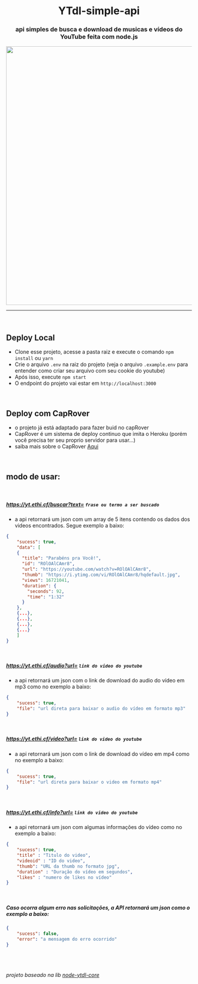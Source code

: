 <h1 align="center">YTdl-simple-api</h1>
<h3 align="center">api simples de busca e download de musicas e vídeos do YouTube feita com node.js</h3>

<p align="center">
<img src="https://github.com/erickythierry/ytdl-simple-api/raw/95c5bf07b6ad6d0e7ab5cb1cf40518f3c0b4ee66/src/static/example.png" width="700">
</p>
<hr>

&nbsp;
## Deploy Local
 - Clone esse projeto, acesse a pasta raiz e execute o comando `npm install` ou `yarn` 
 - Crie o arquivo `.env` na raiz do projeto (veja o arquivo `.example.env` para entender como criar seu arquivo com seu cookie do youtube)
 - Após isso, execute `npm start`
 - O endpoint do projeto vai estar em `http://localhost:3000`

&nbsp;
## Deploy com CapRover
- o projeto já está adaptado para fazer buid no capRover
- CapRover é um sistema de deploy continuo que imita o Heroku (porém você precisa ter seu proprio servidor para usar...)
- saiba mais sobre o CapRover <a href="https://caprover.com/">Aqui</a>

&nbsp;
## modo de usar:
&nbsp;
##### https://yt.ethi.cf/buscar?text= `frase ou termo a ser buscado`
- a api retornará um json com um array de 5 itens contendo os dados dos videos encontrados. Segue exemplo a baixo:
```json
{
    "sucess": true, 
    "data": [
    {
      "title": "Parabéns pra Você!",
      "id": "ROlOAlCAmr8",
      "url": "https://youtube.com/watch?v=ROlOAlCAmr8",
      "thumb": "https://i.ytimg.com/vi/ROlOAlCAmr8/hqdefault.jpg",
      "views": 16721041,
      "duration": {
        "seconds": 92,
        "time": "1:32"
      }
    },
    {...},
    {...},
    {...},
    {...}
    ]
}
```
&nbsp;
##### https://yt.ethi.cf/audio?url= `link do video do youtube`
- a api retornará um json com o link de download do audio do vídeo em mp3 como no exemplo a baixo:
```json
{
    "sucess": true, 
    "file": "url direta para baixar o audio do vídeo em formato mp3"
}
```
&nbsp;
##### https://yt.ethi.cf/video?url= `link do video do youtube`
- a api retornará um json com o link de download do vídeo em mp4 como no exemplo a baixo:
```json
{
    "sucess": true, 
    "file": "url direta para baixar o video em formato mp4"
}
```
&nbsp;
##### https://yt.ethi.cf/info?url= `link do video do youtube`
- a api retornará um json com algumas informações do vídeo como no exemplo a baixo:
```json
{
    "sucess": true,
    "title" : "Titulo do video",
    "videoid" : "ID do video",
    "thumb": "URL da thumb no formato jpg",
    "duration" : "Duração do vídeo em segundos",
    "likes" : "numero de likes no vídeo"
}
```
&nbsp;
##### Caso ocorra algum erro nas solicitações, a API retornará um json como o exemplo a baixo:
```json
{
    "sucess": false, 
    "error": "a mensagem do erro ocorrido"
}
```


&nbsp;
\
\
\
_projeto baseado na lib [node-ytdl-core](https://github.com/fent/node-ytdl-core)_
